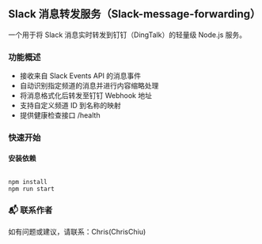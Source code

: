 ## Slack 消息转发服务（Slack-message-forwarding）
一个用于将 Slack 消息实时转发到钉钉（DingTalk）的轻量级 Node.js 服务。

### 功能概述
- 接收来自 Slack Events API 的消息事件
- 自动识别指定频道的消息并进行内容缩略处理
- 将消息格式化后转发至钉钉 Webhook 地址
- 支持自定义频道 ID 到名称的映射
- 提供健康检查接口 /health

### 快速开始
#### 安装依赖
```shell

npm install
npm run start

```


### 📬 联系作者
如有问题或建议，请联系：Chris(ChrisChiu)